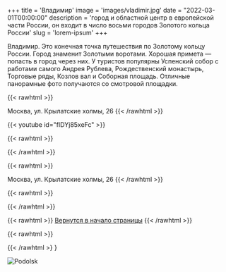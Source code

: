 +++
title = 'Владимир'
image = 'images/vladimir.jpg'
date = "2022-03-01T00:00:00"
description = 'город и областной центр в европейской части России, он входит в число восьми городов Золотого кольца России'
slug = 'lorem-ipsum'
+++

Владимир. Это конечная точка путешествия по Золотому кольцу России. Город знаменит Золотыми воротами. Хорошая примета — попасть в город через них. У туристов популярны Успенский собор с работами самого Андрея Рублева, Рождественский монастырь, Торговые ряды, Козлов вал и Соборная площадь. Отличные панорамные фото получаются со смотровой площадки.

{{< rawhtml >}}
<script src="https://api-maps.yandex.ru/2.1/?apikey=316b18fe-0f3b-45d3-8930-26eafd8c0beb&lang=ru_RU&load=Geolink"
 type="text/javascript"></script>
 <span class="ymaps-geolink">
   Москва, ул. Крылатские холмы, 26
</span>
{{< /rawhtml >}}

{{< youtube id="fIDYj85xeFc" >}}

{{< rawhtml >}}
<script async src="[https://telegram.org/js/telegram-widget.js?21](https://telegram.org/js/telegram-widget.js?21)" data-telegram-post="whilesleeping/319" data-width="100%"></script>
{{< /rawhtml >}}

{{< rawhtml >}}
<script src="https://api-maps.yandex.ru/2.1/?apikey=316b18fe-0f3b-45d3-8930-26eafd8c0beb&lang=ru_RU&load=Geolink"
 type="text/javascript"></script>
 <span class="ymaps-geolink">
   Москва, ул. Крылатские холмы, 26
</span>
{{< /rawhtml >}}

{{< rawhtml >}}
<script type="text/javascript" charset="utf-8" async src="https://api-maps.yandex.ru/services/constructor/1.0/js/?um=constructor%3A310cf72dabd996de0f1c262455693604c6870c63c39df27000697a86f5fcd8c9&amp;width=90%25&amp;height=633&amp;lang=ru_RU&amp;scroll=true;apikey=316b18fe-0f3b-45d3-8930-26eafd8c0beb"></script>
{{< /rawhtml >}}

{{< rawhtml >}}
<a href="#">Вернутся в начало страницы</a>
{{< /rawhtml >}}

{{< rawhtml >}}
<div data-tockify-component="calendar" data-tockify-calendar="testcalendar1111tqtq">
</div>
<script data-cfasync="false" data-tockify-script="embed" src="https://public.tockify.com/browser/embed.js">
</script>
{{< /rawhtml >} }


![Podolsk](/images/Podolsk-20201229-3.jpg)





